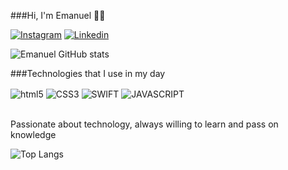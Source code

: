 ###Hi, I'm Emanuel 🙋‍♂️

[![Instagram](https://img.shields.io/badge/Instagram-E4405F?style=for-the-badge&logo=instagram&logoColor=white)](https://www.instagram.com/ashur4_m?igsh=MWh5dWF0N3A0dG5pYQ==)
[![Linkedin](https://img.shields.io/badge/LinkedIn-0077B5?style=for-the-badge&logo=linkedin&logoColor=white)](https://www.linkedin.com/in/emanuel-oliveira-7941142a2?utm_source=share&utm_campaign=share_via&utm_content=profile&utm_medium=android_app)



![Emanuel GitHub stats](https://github-readme-stats.vercel.app/api?username=EmanuelOS23&show_icons=true&theme=dracula)


###Technologies that I use in my day

<div style = "display: inline_block">
<img align = "center" alt = "html5" src = "https://img.shields.io/badge/HTML5-E34F26?style=for-the-badge&logo=html5&logoColor=white"/>
<img align = "center" alt = "CSS3" src = "https://img.shields.io/badge/CSS3-1572B6?style=for-the-badge&logo=css3&logoColor=white"/>
<img align = "center" alt = "SWIFT" src = "https://img.shields.io/badge/Swift-FA7343?style=for-the-badge&logo=swift&logoColor=white"/>
<img align = "center" alt = "JAVASCRIPT" src = "https://img.shields.io/badge/JavaScript-323330?style=for-the-badge&logo=javascript&logoColor=F7DF1E"/>

</div><br/>

Passionate about technology, always willing to learn and pass on knowledge

![Top Langs](https://github-readme-stats.vercel.app/api/top-langs/?username=EmanuelOS23&layout=compact)

